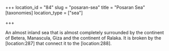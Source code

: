 +++
location_id = "84"
slug = "posaran-sea"
title = "Posaran Sea"
[taxonomies]
location_type = ["sea"]

+++

An almost inland sea that is almost completely surrounded by the continent of Betera, Manascula, Giza and the continent of Ralaka. It is broken by the \[location:287\] that connect it to the \[location:288\].

